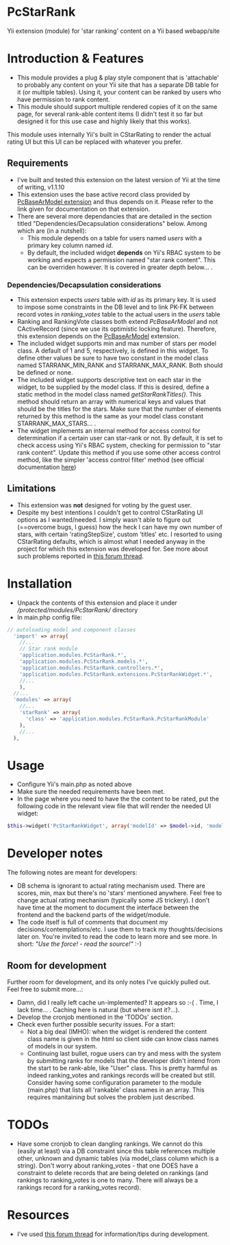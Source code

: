 PcStarRank
==========

Yii extension (module) for 'star ranking' content on a Yii based webapp/site

# Introduction & Features

* This module provides a plug & play style component that is 'attachable' to probably any content on your Yii site that has a separate DB table for it (or multiple tables). Using it, your content can be ranked by users who have permission to rank content. 
* This module should support multiple rendered copies of it on the same page, for several rank-able content items (I didn't test it so far but designed it for this use case and highly likely that this works).

This module uses internally Yii's built in CStarRating to render the actual rating UI but this UI can be replaced with whatever you prefer.

## Requirements

* I've built and tested this extension on the latest version of Yii at the time of writing, v1.1.10
* This extension uses the base active record class provided by [PcBaseArModel extension](http://www.yiiframework.com/extension/pcbasearmodel/) and thus depends on it. Please refer to the link given for documentation on that extension.
* There are several more dependancies that are detailed in the section titled "Dependencies/Decapsulation considerations" below. Among which are (in a nutshell):
  * This module depends on a table for users named *users* with a primary key column named *id*.
  * By default, the included widget **depends** on Yii's RBAC system to be working and expects a permission named "star rank content". This can be overriden however. It is covered in greater depth below... .

### Dependencies/Decapsulation considerations

* This extension expects *users* table with *id* as its primary key. It is used to impose some constraints in the DB level and to link PK-FK between record votes in *ranking_votes* table to the actual users in the *users* table
* Ranking and RankingVote classes both extend *PcBaseArModel* and not CActiveRecord (since we use its optimistic locking feature). Therefore, this extension depends on the [PcBaseArModel](http://www.yiiframework.com/extension/pcbasearmodel/) extension.
* The included widget supports min and max number of stars per model class. A default of 1 and 5, respectively, is defined in this widget. To define other values be sure to have two constant in the model class named STARRANK_MIN_RANK and STARRANK_MAX_RANK. Both should be defined or none.
* The included widget supports descriptive text on each star in the widget, to be supplied by the model class. If this is desired, define a static method in the model class named *getStarRankTitles()*. This method should return an array with numerical keys and values that should be the titles for the stars. Make sure that the number of elements returned by this method is the same as your model class constant STARRANK_MAX_STARS... .
* The widget implements an internal method for access control for determination if a certain user can star-rank or not. By default, it is set to check access using Yii's RBAC system, checking for permission to "star rank content". Update this method if you use some other access control method, like the simpler 'access control filter' method (see official documentation [here](http://www.yiiframework.com/doc/guide/1.1/en/topics.auth#access-control-filter))
 

## Limitations

* This extension was **not** designed for voting by the guest user.
* Despite my best intentions I couldn't get to control CStarRating UI options as I wanted/needed. I simply wasn't able to figure out (==overcome bugs, I guess) how the heck I can have my own number of stars, with certain 'ratingStepSize', custom 'titles' etc. I resorted to using CStarRating defaults, which is almost what I needed anyway in the project for which this extension was developed for. See more about such problems reported in [this forum thread](http://www.yiiframework.com/forum/index.php/topic/24789-cstarrating-buggy/).

# Installation

* Unpack the contents of this extension and place it under */protected/modules/PcStarRank/* directory
* In main.php config file:

```php
// autoloading model and component classes
  'import' => array(
    //...
    // Star rank module
    'application.modules.PcStarRank.*',
    'application.modules.PcStarRank.models.*',
    'application.modules.PcStarRank.controllers.*',
    'application.modules.PcStarRank.extensions.PcStarRankWidget.*',
    //...
    ),
  //...
  'modules' => array(
    //...
    'starRank' => array(
      'class' => 'application.modules.PcStarRank.PcStarRankModule'
    ),
    //...
  ),
```

# Usage

* Configure Yii's main.php as noted above
* Make sure the needed requirements have been met.
* In the page where you need to have the the content to be rated, put the following code in the relevant view file that will render the needed UI widget:

```php
$this->widget('PcStarRankWidget', array('modelId' => $model->id, 'modelClassName' => get_class($model)));
```

# Developer notes

The following notes are meant for developers:
* DB schema is ignorant to actual rating mechanism used. There are scores, min, max but there's no 'stars' mentioned anywhere. Feel free to change actual rating mechanism (typically some JS trickery). I don't have time at the moment to document the interface between the frontend and the backend parts of the widget/module.
* The code itself is full of comments that document my decisions/contemplations/etc. I use them to track my thoughts/decisions later on. You're invited to read the code to learn more and see more. In short: *"Use the force! - read the source!"* :-)

## Room for development

Further room for development, and its only notes I've quickly pulled out. Feel free to submit more...:

* Damn, did I really left cache un-implemented? It appears so :-( . Time, I lack time... . Caching here is natural (but where isnt it?...).
* Develop the cronjob mentioned in the 'TODOs' section.
* Check even further possible security issues. For a start:
  * Not a big deal (IMHO): when the widget is rendered the content class name is given in the html so client side can know class names of models in our system.
  * Continuing last bullet, rogue users can try and mess with the system by submitting ranks for models that the developer didn't intend from the start to be rank-able, like "User" class. This is pretty harmful as indeed ranking_votes and rankings records will be created but still. Consider having some configuration parameter to the module (main.php) that lists all 'rankable' class names in an array. This requires manitaining but solves the problem just described.
                         
# TODOs

* Have some cronjob to clean dangling rankings. We cannot do this (easily at least) via a DB constraint since this table references multiple other, unknown and dynamic tables (via model_class column which is a string). Don't worry about ranking_votes - that one DOES have a constraint to delete records that are being deleted on rankings (and rankings to ranking_votes is one to many. There will always be a rankings record for a ranking_votes record).
                                                                                                                                                                                                                                                          
# Resources

* I've used [this forum thread](http://www.yiiframework.com/forum/index.php/topic/29851-complete-guide-for-multiple-cstarratings-on-same-page/) for information/tips during development.




